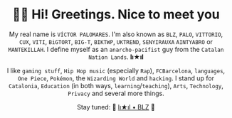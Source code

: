 <h1 align="center">👋🏼 Hi! Greetings. Nice to meet you</h1>

<div align="center">
  
My real name is `VÍCTOR PALOMARES`. I'm also known as `BLZ`, `PALO`, `VITTORIO`, `CUX`, `VITI`, `BiGTORT`, `BIG-T`, `BIKTWP`, `UKTREND`, `SENYIRAUXA` `AINTYABRO` or `MANTEKILLAH`. I define myself as an `anarcho-pacifist` guy from the `Catalan Nation Lands`. **lı★ıl**
  
I like `gaming stuff`, `Hip Hop music` (especially `Rap`), `FCBarcelona`, `languages`, `One Piece`, `Pokémon`, the `Wizarding World` and `hacking`. I stand up for `Catalonia`, `Education` (in both ways, `learning`/`teaching`), `Arts`, `Technology`, `Privacy` and several more things.

Stay tuned: 🚧 [lı★ıl • BLZ](https://mantekillah.github.io/palo) 🚧

</div>
